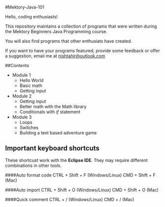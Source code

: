 #Mektory-Java-101

Hello, coding enthusiasts!

This repository maintains a collection of programs that were written during the Mektory Beginners Java Programming course.

You will also find programs that other enthusiats have created. 

If you want to have your programs featured, provide some feedback or offer a suggestion, email me at <nishtahir@outlook.com>

##Contents 

- Module 1
	- Hello World
	- Basic math
	- Getting input
- Module 2
	- Getting input
	- Better math with the Math library 
	- Conditionals with *if* statement
- Module 3
	- Loops
	- Switches
	- Building a text based adventure game 

	
## Important keyboard shortcuts 
These shortcust work with the **Eclipse IDE**. They may require different combinations in other tools.

####Auto format code
	 CTRL + Shift + F 	(Windows/Linux)
	 CMD + Shift + F 	(Mac)
	 
####Auto import
	 CTRL + Shift + O 	(Windows/Linux)
	 CMD + Shift + O 	(Mac)
	 
####Quick comment
	 CTRL + / 	(Windows/Linux)
	 CMD + / 	(Mac)

